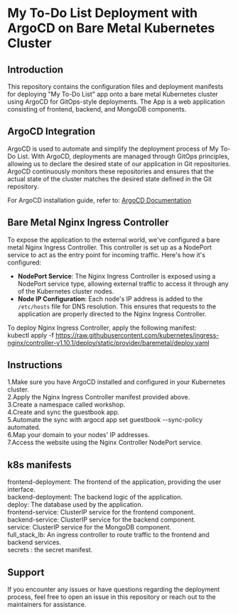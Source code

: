 # My To-Do List Deployment with ArgoCD on Bare Metal Kubernetes Cluster

## Introduction
This repository contains the configuration files and deployment manifests for deploying "My To-Do List" app onto a bare metal Kubernetes cluster using ArgoCD for GitOps-style deployments. The App is a web application consisting of frontend, backend, and MongoDB components.

## ArgoCD Integration
ArgoCD is used to automate and simplify the deployment process of My To-Do List. With ArgoCD, deployments are managed through GitOps principles, allowing us to declare the desired state of our application in Git repositories. ArgoCD continuously monitors these repositories and ensures that the actual state of the cluster matches the desired state defined in the Git repository.

For ArgoCD installation guide, refer to: [ArgoCD Documentation](https://argo-cd.readthedocs.io/en/stable/getting_started/)

## Bare Metal Nginx Ingress Controller
To expose the application to the external world, we've configured a bare metal Nginx Ingress Controller. This controller is set up as a NodePort service to act as the entry point for incoming traffic. Here's how it's configured:

- **NodePort Service**: The Nginx Ingress Controller is exposed using a NodePort service type, allowing external traffic to access it through any of the Kubernetes cluster nodes.
- **Node IP Configuration**: Each node's IP address is added to the `/etc/hosts` file for DNS resolution. This ensures that requests to the application are properly directed to the Nginx Ingress Controller.

To deploy Nginx Ingress Controller, apply the following manifest:  
kubectl apply -f https://raw.githubusercontent.com/kubernetes/ingress-nginx/controller-v1.10.1/deploy/static/provider/baremetal/deploy.yaml

## Instructions 
1.Make sure you have ArgoCD installed and configured in your Kubernetes cluster.  
2.Apply the Nginx Ingress Controller manifest provided above.  
3.Create a namespace called workshop.  
4.Create and sync the guestbook app.  
5.Automate the sync with argocd app set guestbook --sync-policy automated.  
6.Map your domain to your nodes' IP addresses.  
7.Access the website using the Nginx Controller NodePort service.  

## k8s manifests
frontend-deployment: The frontend of the application, providing the user interface.  
backend-deployment: The backend logic of the application.  
deploy: The database used by the application.  
frontend-service: ClusterIP service for the frontend component.  
backend-service: ClusterIP service for the backend component.  
service: ClusterIP service for the MongoDB component.  
full_stack_lb: An ingress controller to route traffic to the frontend and backend services.  
secrets : the secret manifest.  

## Support
If you encounter any issues or have questions regarding the deployment process, feel free to open an issue in this repository or reach out to the maintainers for assistance.
